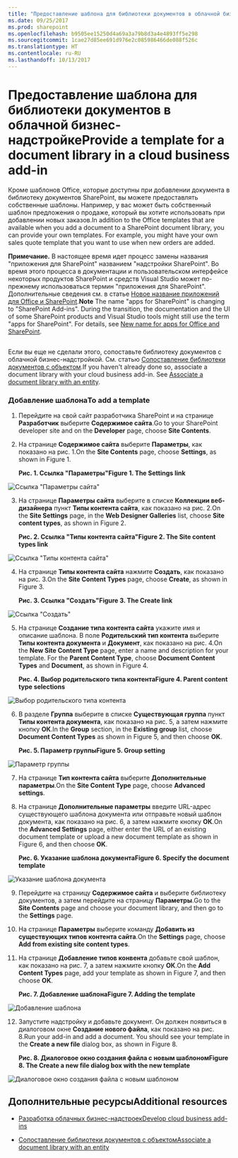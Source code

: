 ```yaml
---
title: "Предоставление шаблона для библиотеки документов в облачной бизнес-надстройке"
ms.date: 09/25/2017
ms.prod: sharepoint
ms.openlocfilehash: b9505ee15250d4a69a3a79b8d3a4e4893ff5e298
ms.sourcegitcommit: 1cae27d85ee691d976e2c085986466de088f526c
ms.translationtype: HT
ms.contentlocale: ru-RU
ms.lasthandoff: 10/13/2017
---
```

# <a name="provide-a-template-for-a-document-library-in-a-cloud-business-add-in"></a><span data-ttu-id="09c5e-102">Предоставление шаблона для библиотеки документов в облачной бизнес-надстройке</span><span class="sxs-lookup"><span data-stu-id="09c5e-102">Provide a template for a document library in a cloud business add-in</span></span>
<span data-ttu-id="09c5e-p101">Кроме шаблонов Office, которые доступны при добавлении документа в библиотеку документов SharePoint, вы можете предоставлять собственные шаблоны. Например, у вас может быть собственный шаблон предложения о продаже, который вы хотите использовать при добавлении новых заказов.</span><span class="sxs-lookup"><span data-stu-id="09c5e-p101">In addition to the Office templates that are available when you add a document to a SharePoint document library, you can provide your own templates. For example, you might have your own sales quote template that you want to use when new orders are added.</span></span>
 

 <span data-ttu-id="09c5e-p102">**Примечание.** В настоящее время идет процесс замены названия "приложения для SharePoint" названием "надстройки SharePoint". Во время этого процесса в документации и пользовательском интерфейсе некоторых продуктов SharePoint и средств Visual Studio может по-прежнему использоваться термин "приложения для SharePoint". Дополнительные сведения см. в статье [Новое название приложений для Office и SharePoint](new-name-for-apps-for-sharepoint.md#bk_newname).</span><span class="sxs-lookup"><span data-stu-id="09c5e-p102">**Note**  The name "apps for SharePoint" is changing to "SharePoint Add-ins". During the transition, the documentation and the UI of some SharePoint products and Visual Studio tools might still use the term "apps for SharePoint". For details, see  [New name for apps for Office and SharePoint](new-name-for-apps-for-sharepoint.md#bk_newname).</span></span>
 


## 

<span data-ttu-id="09c5e-p103">Если вы еще не сделали этого, сопоставьте библиотеку документов с облачной бизнес-надстройкой. См. статью [Сопоставление библиотеки документов с объектом](associate-a-document-library-with-an-entity.md).</span><span class="sxs-lookup"><span data-stu-id="09c5e-p103">If you haven't already done so, associate a document library with your cloud business add-in. See  [Associate a document library with an entity](associate-a-document-library-with-an-entity.md).</span></span>
 

 

### <a name="to-add-a-template"></a><span data-ttu-id="09c5e-110">Добавление шаблона</span><span class="sxs-lookup"><span data-stu-id="09c5e-110">To add a template</span></span>


1. <span data-ttu-id="09c5e-111">Перейдите на свой сайт разработчика SharePoint и на странице **Разработчик** выберите **Содержимое сайта**.</span><span class="sxs-lookup"><span data-stu-id="09c5e-111">Go to your SharePoint developer site and on the  **Developer** page, choose **Site Contents**.</span></span>
    
 
2. <span data-ttu-id="09c5e-112">На странице **Содержимое сайта** выберите **Параметры**, как показано на рис. 1.</span><span class="sxs-lookup"><span data-stu-id="09c5e-112">On the  **Site Contents** page, choose **Settings**, as shown in Figure 1.</span></span>
    
    <span data-ttu-id="09c5e-113">**Рис. 1. Ссылка "Параметры"**</span><span class="sxs-lookup"><span data-stu-id="09c5e-113">**Figure 1. The Settings link**</span></span>

 

  ![Ссылка "Параметры сайта"](../images/CBA_IM_8b.PNG)
 

 

 
3. <span data-ttu-id="09c5e-115">На странице **Параметры сайта** выберите в списке **Коллекции веб-дизайнера** пункт **Типы контента сайта**, как показано на рис. 2.</span><span class="sxs-lookup"><span data-stu-id="09c5e-115">On the  **Site Settings** page, in the **Web Designer Galleries** list, choose **Site content types**, as shown in Figure 2.</span></span>
    
    <span data-ttu-id="09c5e-116">**Рис. 2. Ссылка "Типы контента сайта"**</span><span class="sxs-lookup"><span data-stu-id="09c5e-116">**Figure 2. The Site content types link**</span></span>

 

  ![Ссылка "Типы контента сайта"](../images/CBA_IM_26.PNG)
 

 

 
4. <span data-ttu-id="09c5e-118">На странице **Типы контента сайта** нажмите **Создать**, как показано на рис. 3.</span><span class="sxs-lookup"><span data-stu-id="09c5e-118">On the  **Site Content Types** page, choose **Create**, as shown in Figure 3.</span></span>
    
    <span data-ttu-id="09c5e-119">**Рис. 3. Ссылка "Создать"**</span><span class="sxs-lookup"><span data-stu-id="09c5e-119">**Figure 3. The Create link**</span></span>

 

  ![Ссылка "Создать"](../images/CBA_IM_27.PNG)
 

 

 
5. <span data-ttu-id="09c5e-p104">На странице **Создание типа контента сайта** укажите имя и описание шаблона. В поле **Родительский тип контента** выберите **Типы контента документа** и **Документ**, как показано на рис. 4.</span><span class="sxs-lookup"><span data-stu-id="09c5e-p104">On the  **New Site Content Type** page, enter a name and description for your template. For the **Parent Content Type**, choose  **Document Content Types** and **Document**, as shown in Figure 4.</span></span>
    
    <span data-ttu-id="09c5e-123">**Рис. 4. Выбор родительского типа контента**</span><span class="sxs-lookup"><span data-stu-id="09c5e-123">**Figure 4. Parent content type selections**</span></span>

 

  ![Выбор родительского типа контента](../images/CBA_IM_28.PNG)
 

 

 
6. <span data-ttu-id="09c5e-125">В разделе **Группа** выберите в списке **Существующая группа** пункт **Типы контента документа**, как показано на рис. 5, а затем нажмите кнопку **ОК**.</span><span class="sxs-lookup"><span data-stu-id="09c5e-125">In the  **Group** section, in the **Existing group** list, choose **Document Content Types** as shown in Figure 5, and then choose **OK**.</span></span>
    
    <span data-ttu-id="09c5e-126">**Рис. 5. Параметр группы**</span><span class="sxs-lookup"><span data-stu-id="09c5e-126">**Figure 5. Group setting**</span></span>

 

  ![Параметр группы](../images/CBA_IM_28a.PNG)
 

 

 
7. <span data-ttu-id="09c5e-128">На странице **Тип контента сайта** выберите **Дополнительные параметры**.</span><span class="sxs-lookup"><span data-stu-id="09c5e-128">On the  **Site Content Type** page, choose **Advanced settings**.</span></span>
    
 
8. <span data-ttu-id="09c5e-129">На странице **Дополнительные параметры** введите URL-адрес существующего шаблона документа или отправьте новый шаблон документа, как показано на рис. 6, а затем нажмите кнопку **ОК**.</span><span class="sxs-lookup"><span data-stu-id="09c5e-129">On the  **Advanced Settings** page, either enter the URL of an existing document template or upload a new document template as shown in Figure 6, and then choose **OK**.</span></span>
    
    <span data-ttu-id="09c5e-130">**Рис. 6. Указание шаблона документа**</span><span class="sxs-lookup"><span data-stu-id="09c5e-130">**Figure 6. Specify the document template**</span></span>

 

  ![Указание шаблона документа](../images/CBA_IM_29.PNG)
 

 

 
9. <span data-ttu-id="09c5e-132">Перейдите на страницу **Содержимое сайта** и выберите библиотеку документов, а затем перейдите на страницу **Параметры**.</span><span class="sxs-lookup"><span data-stu-id="09c5e-132">Go to the  **Site Contents** page and choose your document library, and then go to the **Settings** page.</span></span>
    
 
10. <span data-ttu-id="09c5e-133">На странице **Параметры** выберите команду **Добавить из существующих типов контента сайта**.</span><span class="sxs-lookup"><span data-stu-id="09c5e-133">On the  **Settings** page, choose **Add from existing site content types**.</span></span>
    
 
11. <span data-ttu-id="09c5e-134">На странице **Добавление типов конвента** добавьте свой шаблон, как показано на рис. 7, а затем нажмите кнопку **ОК**.</span><span class="sxs-lookup"><span data-stu-id="09c5e-134">On the  **Add Content Types** page, add your template as shown in Figure 7, and then choose **OK**.</span></span>
    
    <span data-ttu-id="09c5e-135">**Рис. 7. Добавление шаблона**</span><span class="sxs-lookup"><span data-stu-id="09c5e-135">**Figure 7. Adding the template**</span></span>

 

  ![Добавление шаблона](../images/CBA_IM_29a.PNG)
 

 

 
12. <span data-ttu-id="09c5e-p105">Запустите надстройку и добавьте документ. Он должен появиться в диалоговом окне **Создание нового файла**, как показано на рис. 8.</span><span class="sxs-lookup"><span data-stu-id="09c5e-p105">Run your add-in and add a document. You should see your template in the  **Create a new file** dialog box, as shown in Figure 8.</span></span>
    
    <span data-ttu-id="09c5e-139">**Рис. 8. Диалоговое окно создания файла с новым шаблоном**</span><span class="sxs-lookup"><span data-stu-id="09c5e-139">**Figure 8. The Create a new file dialog box with the new template**</span></span>

 

  ![Диалоговое окно создания файла с новым шаблоном](../images/CBA_IM_30.PNG)
 

 

 

## <a name="additional-resources"></a><span data-ttu-id="09c5e-141">Дополнительные ресурсы</span><span class="sxs-lookup"><span data-stu-id="09c5e-141">Additional resources</span></span>
<span data-ttu-id="09c5e-142"><a name="bk_addresources"> </a></span><span class="sxs-lookup"><span data-stu-id="09c5e-142"><a name="bk_addresources"> </a></span></span>


-  [<span data-ttu-id="09c5e-143">Разработка облачных бизнес-надстроек</span><span class="sxs-lookup"><span data-stu-id="09c5e-143">Develop cloud business add-ins</span></span>](develop-cloud-business-add-ins.md)
    
 
-  [<span data-ttu-id="09c5e-144">Сопоставление библиотеки документов с объектом</span><span class="sxs-lookup"><span data-stu-id="09c5e-144">Associate a document library with an entity</span></span>](associate-a-document-library-with-an-entity.md)
    
 

